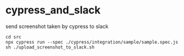 # cypress_and_slack
send screenshot taken by cypress to slack

```
cd src
npx cypress run --spec ./cypress/integration/sample/sample.spec.js
sh ./upload_screenshot_to_slack.sh
```